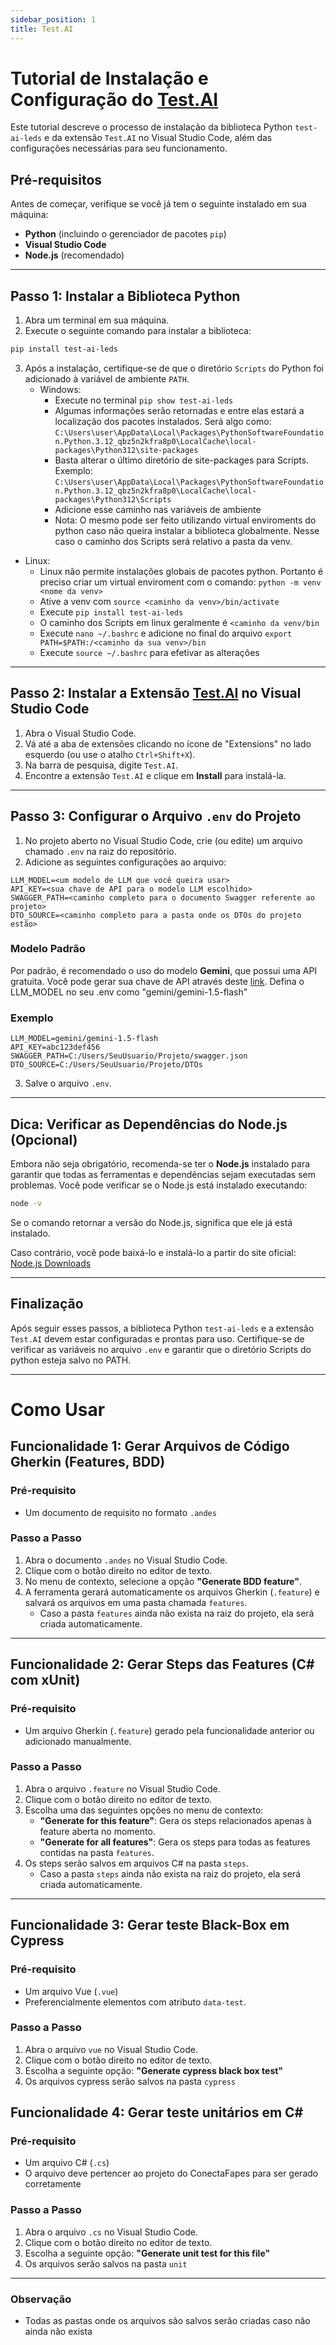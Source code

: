 ```yaml
---
sidebar_position: 1
title: Test.AI
---
```

# Tutorial de Instalação e Configuração do [Test.AI](https://marketplace.visualstudio.com/items?itemName=GabrieldePaulaBrunetti.test-ai)     

Este tutorial descreve o processo de instalação da biblioteca Python `test-ai-leds` e da extensão `Test.AI` no Visual Studio Code, além das configurações necessárias para seu funcionamento.

## Pré-requisitos

Antes de começar, verifique se você já tem o seguinte instalado em sua máquina:

- **Python** (incluindo o gerenciador de pacotes `pip`)
- **Visual Studio Code**
- **Node.js** (recomendado)

---

## Passo 1: Instalar a Biblioteca Python

1. Abra um terminal em sua máquina.
2. Execute o seguinte comando para instalar a biblioteca:

```bash
pip install test-ai-leds
```

3. Após a instalação, certifique-se de que o diretório `Scripts` do Python foi adicionado à variável de ambiente `PATH`.
   - Windows:
     - Execute no terminal `pip show test-ai-leds`
     - Algumas informações serão retornadas e entre elas estará a localização dos pacotes instalados. Será algo como:
      `C:\Users\user\AppData\Local\Packages\PythonSoftwareFoundation.Python.3.12_qbz5n2kfra8p0\LocalCache\local-packages\Python312\site-packages`
     - Basta alterar o último diretório de site-packages para Scripts. Exemplo:
      `C:\Users\user\AppData\Local\Packages\PythonSoftwareFoundation.Python.3.12_qbz5n2kfra8p0\LocalCache\local-packages\Python312\Scripts`
     - Adicione esse caminho nas variáveis de ambiente
     - Nota: O mesmo pode ser feito utilizando virtual enviroments do python caso não queira instalar a biblioteca globalmente. Nesse caso o caminho dos Scripts será relativo a pasta da venv.
  - Linux:
    - Linux não permite instalações globais de pacotes python. Portanto é preciso criar um virtual enviroment com o comando: `python -m venv <nome da venv>`
    - Ative a venv com `source <caminho da venv>/bin/activate`
    - Execute `pip install test-ai-leds`
    - O caminho dos Scripts em linux geralmente é `<caminho da venv/bin`
    - Execute `nano ~/.bashrc` e adicione no final do arquivo `export PATH=$PATH:/<caminho da sua venv>/bin`
    - Execute `source ~/.bashrc` para efetivar as alterações

---

## Passo 2: Instalar a Extensão [Test.AI](https://marketplace.visualstudio.com/items?itemName=GabrieldePaulaBrunetti.test-ai) no Visual Studio Code

1. Abra o Visual Studio Code.
2. Vá até a aba de extensões clicando no ícone de "Extensions" no lado esquerdo (ou use o atalho `Ctrl+Shift+X`).
3. Na barra de pesquisa, digite `Test.AI`.
4. Encontre a extensão `Test.AI` e clique em **Install** para instalá-la.

---

## Passo 3: Configurar o Arquivo `.env` do Projeto

1. No projeto aberto no Visual Studio Code, crie (ou edite) um arquivo chamado `.env` na raiz do repositório.
2. Adicione as seguintes configurações ao arquivo:

```env
LLM_MODEL=<um modelo de LLM que você queira usar>
API_KEY=<sua chave de API para o modelo LLM escolhido>
SWAGGER_PATH=<caminho completo para o documento Swagger referente ao projeto>
DTO_SOURCE=<caminho completo para a pasta onde os DTOs do projeto estão>
```

   ### Modelo Padrão
   Por padrão, é recomendado o uso do modelo **Gemini**, que possui uma API gratuita. Você pode gerar sua chave de API através deste [link](https://ai.google.dev/gemini-api/docs/api-key?hl=pt-br).
   Defina o LLM_MODEL no seu .env como "gemini/gemini-1.5-flash"
   
   ### Exemplo
   ```env
   LLM_MODEL=gemini/gemini-1.5-flash
   API_KEY=abc123def456
   SWAGGER_PATH=C:/Users/SeuUsuario/Projeto/swagger.json
   DTO_SOURCE=C:/Users/SeuUsuario/Projeto/DTOs
   ```

3. Salve o arquivo `.env`.

---

## Dica: Verificar as Dependências do Node.js (Opcional)

Embora não seja obrigatório, recomenda-se ter o **Node.js** instalado para garantir que todas as ferramentas e dependências sejam executadas sem problemas. Você pode verificar se o Node.js está instalado executando:

```bash
node -v
```

Se o comando retornar a versão do Node.js, significa que ele já está instalado.

Caso contrário, você pode baixá-lo e instalá-lo a partir do site oficial: [Node.js Downloads](https://nodejs.org/)

---

## Finalização

Após seguir esses passos, a biblioteca Python `test-ai-leds` e a extensão `Test.AI` devem estar configuradas e prontas para uso. Certifique-se de verificar as variáveis no arquivo `.env` e garantir que o diretório Scripts do python esteja salvo no PATH.

---

# Como Usar

## Funcionalidade 1: Gerar Arquivos de Código Gherkin (Features, BDD)

### Pré-requisito

- Um documento de requisito no formato `.andes`

### Passo a Passo

1. Abra o documento `.andes` no Visual Studio Code.
2. Clique com o botão direito no editor de texto.
3. No menu de contexto, selecione a opção **"Generate BDD feature"**.
4. A ferramenta gerará automaticamente os arquivos Gherkin (`.feature`) e salvará os arquivos em uma pasta chamada `features`.
   - Caso a pasta `features` ainda não exista na raiz do projeto, ela será criada automaticamente.

---

## Funcionalidade 2: Gerar Steps das Features (C# com xUnit)

### Pré-requisito

- Um arquivo Gherkin (`.feature`) gerado pela funcionalidade anterior ou adicionado manualmente.

### Passo a Passo

1. Abra o arquivo `.feature` no Visual Studio Code.
2. Clique com o botão direito no editor de texto.
3. Escolha uma das seguintes opções no menu de contexto:
   - **"Generate for this feature"**: Gera os steps relacionados apenas à feature aberta no momento.
   - **"Generate for all features"**: Gera os steps para todas as features contidas na pasta `features`.
4. Os steps serão salvos em arquivos C# na pasta `steps`.
   - Caso a pasta `steps` ainda não exista na raiz do projeto, ela será criada automaticamente.

---

## Funcionalidade 3: Gerar teste Black-Box em Cypress

### Pré-requisito

- Um arquivo Vue (`.vue`)
- Preferencialmente elementos com atributo `data-test`.

### Passo a Passo

1. Abra o arquivo `vue` no Visual Studio Code.
2. Clique com o botão direito no editor de texto.
3. Escolha a seguinte opção: **"Generate cypress black box test"**
4. Os arquivos cypress serão salvos na pasta `cypress`


## Funcionalidade 4: Gerar teste unitários em C#

### Pré-requisito

- Um arquivo C# (`.cs`)
- O arquivo deve pertencer ao projeto do ConectaFapes para ser gerado corretamente

### Passo a Passo

1. Abra o arquivo `.cs` no Visual Studio Code.
2. Clique com o botão direito no editor de texto.
3. Escolha a seguinte opção: **"Generate unit test for this file"**
4. Os arquivos serão salvos na pasta `unit`
---

### Observação

- Todas as pastas onde os arquivos são salvos serão criadas caso não ainda não exista
